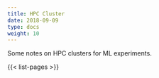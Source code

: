 ```yaml
---
title: HPC Cluster
date: 2018-09-09
type: docs
weight: 10
---
```


Some notes on HPC clusters for ML experiments.

{{< list-pages >}}
